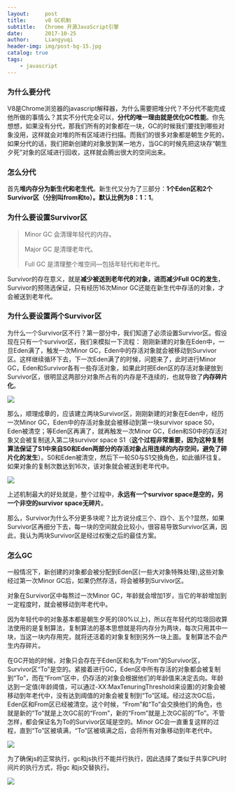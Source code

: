 ```yaml
---
layout:     post
title:      v8 GC机制
subtitle:   Chrome 开源JavaScript引擎
date:       2017-10-25
author:     Liangyuqi
header-img: img/post-bg-15.jpg
catalog: true
tags:
    - javascript
---
```


### 为什么要分代
V8是Chrome浏览器的javascript解释器，为什么需要把堆分代？不分代不能完成他所做的事情么？其实不分代完全可以，**分代的唯一理由就是优化GC性能**。你先想想，如果没有分代，那我们所有的对象都在一块，GC的时候我们要找到哪些对象没用，这样就会对堆的所有区域进行扫描。而我们的很多对象都是朝生夕死的，如果分代的话，我们把新创建的对象放到某一地方，当GC的时候先把这块存“朝生夕死”对象的区域进行回收，这样就会腾出很大的空间出来。

 


### 怎么分代
首先**堆内存分为新生代和老生代**。新生代又分为了三部分：**1个Eden区和2个Survivor区（分别叫from和to）。默认比例为8：1：1**。

 


### 为什么要设置Survivor区
> Minor GC 会清理年轻代的内存。
> 
> Major GC 是清理老年代。
>
>Full GC 是清理整个堆空间—包括年轻代和老年代。

Survivor的存在意义，就是**减少被送到老年代的对象，进而减少Full GC的发生**，Survivor的预筛选保证，只有经历16次Minor GC还能在新生代中存活的对象，才会被送到老年代。

 
### 为什么要设置两个Survivor区

为什么一个Survivor区不行？第一部分中，我们知道了必须设置Survivor区。假设现在只有一个survivor区，我们来模拟一下流程： 
刚刚新建的对象在Eden中，一旦Eden满了，触发一次Minor GC，Eden中的存活对象就会被移动到Survivor区。这样继续循环下去，下一次Eden满了的时候，问题来了，此时进行Minor GC，Eden和Survivor各有一些存活对象，如果此时把Eden区的存活对象硬放到Survivor区，很明显这两部分对象所占有的内存是不连续的，也就导致了**内存碎片化**。 

![](http://img.blog.csdn.net/20160516173704870)

那么，顺理成章的，应该建立两块Survivor区，刚刚新建的对象在Eden中，经历一次Minor GC，Eden中的存活对象就会被移动到第一块survivor space S0，Eden被清空；等Eden区再满了，就再触发一次Minor GC，Eden和S0中的存活对象又会被复制送入第二块survivor space S1（**这个过程非常重要，因为这种复制算法保证了S1中来自S0和Eden两部分的存活对象占用连续的内存空间，避免了碎片化的发生**）。S0和Eden被清空，然后下一轮S0与S1交换角色，如此循环往复。如果对象的复制次数达到16次，该对象就会被送到老年代中。

![](http://img.blog.csdn.net/20160516174938778)
 
上述机制最大的好处就是，整个过程中，**永远有一个survivor space是空的，另一个非空的survivor space无碎片**。

那么，Survivor为什么不分更多块呢？比方说分成三个、四个、五个?显然，如果Survivor区再细分下去，每一块的空间就会比较小，很容易导致Survivor区满，因此，我认为两块Survivor区是经过权衡之后的最佳方案。

### 怎么GC

一般情况下，新创建的对象都会被分配到Eden区(一些大对象特殊处理),这些对象经过第一次Minor GC后，如果仍然存活，将会被移到Survivor区。

对象在Survivor区中每熬过一次Minor GC，年龄就会增加1岁，当它的年龄增加到一定程度时，就会被移动到年老代中。

因为年轻代中的对象基本都是朝生夕死的(80%以上)，所以在年轻代的垃圾回收算法使用的是复制算法，复制算法的基本思想就是将内存分为两块，每次只用其中一块，当这一块内存用完，就将还活着的对象复制到另外一块上面。复制算法不会产生内存碎片。

在GC开始的时候，对象只会存在于Eden区和名为“From”的Survivor区，Survivor区“To”是空的。紧接着进行GC，Eden区中所有存活的对象都会被复制到“To”，而在“From”区中，仍存活的对象会根据他们的年龄值来决定去向。年龄达到一定值(年龄阈值，可以通过-XX:MaxTenuringThreshold来设置)的对象会被移动到年老代中，没有达到阈值的对象会被复制到“To”区域。经过这次GC后，Eden区和From区已经被清空。这个时候，“From”和“To”会交换他们的角色，也就是新的“To”就是上次GC前的“From”，新的“From”就是上次GC前的“To”。不管怎样，都会保证名为To的Survivor区域是空的。Minor GC会一直重复这样的过程，直到“To”区被填满，“To”区被填满之后，会将所有对象移动到年老代中。

![](http://ifeve.com/wp-content/uploads/2014/07/young_gc.png)

为了确保js的正常执行，gc和js执行不能并行执行，因此选择了类似于共享CPU时间片的执行方式，将gc 和js交替执行。

![](http://img.blog.csdn.net/20170202193136971?watermark/2/text/aHR0cDovL2Jsb2cuY3Nkbi5uZXQvSGFvRGFXYW5n/font/5a6L5L2T/fontsize/400/fill/I0JBQkFCMA==/dissolve/70/gravity/SouthEast)
